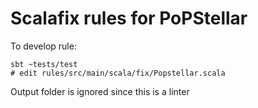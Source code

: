 # Scalafix rules for PoPStellar

To develop rule:
```
sbt ~tests/test
# edit rules/src/main/scala/fix/Popstellar.scala
```

Output folder is ignored since this is a linter
